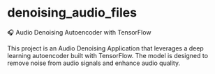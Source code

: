 # denoising_audio_files

🎧 Audio Denoising Autoencoder with TensorFlow

This project is an Audio Denoising Application that leverages a deep learning autoencoder built with TensorFlow. The model is designed to remove noise from audio signals and enhance audio quality.

